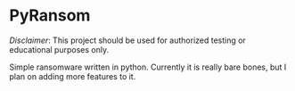 # PyRansom
*Disclaimer*: This project should be used for authorized testing or educational purposes only.

Simple ransomware written in python.
Currently it is really bare bones, but I plan on adding more features to it.
